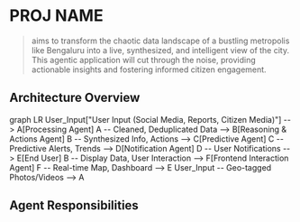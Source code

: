 # PROJ NAME
> <Proj name> aims to transform the chaotic data landscape of a bustling metropolis like Bengaluru into a live, synthesized, and intelligent view of the city. This agentic application will cut through the noise, providing actionable insights and fostering informed citizen engagement.

## Architecture Overview
graph LR
    User_Input["User Input (Social Media, Reports, Citizen Media)"] --> A[Processing Agent]
    A -- Cleaned, Deduplicated Data --> B[Reasoning & Actions Agent]
    B -- Synthesized Info, Actions --> C[Predictive Agent]
    C -- Predictive Alerts, Trends --> D[Notification Agent]
    D -- User Notifications --> E[End User]
    B -- Display Data, User Interaction --> F[Frontend Interaction Agent]
    F -- Real-time Map, Dashboard --> E
    User_Input -- Geo-tagged Photos/Videos --> A

## Agent Responsibilities
